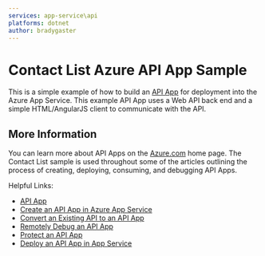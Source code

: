 ```yaml
---
services: app-service\api
platforms: dotnet
author: bradygaster
---
```


# Contact List Azure API App Sample #

This is a simple example of how to build an [API App](http://azure.microsoft.com/en-us/documentation/articles/app-service-api-apps-why-best-platform/ "What are API Apps?") for deployment into the Azure App Service. This example API App uses a Web API back end and a simple HTML/AngularJS client to communicate with the API. 

## More Information ##
You can learn more about API Apps on the [Azure.com](http://azure.com "The Microsoft Azure Home Page") home page. The Contact List sample is used throughout some of the articles outlining the process of creating, deploying, consuming, and debugging API Apps. 

Helpful Links:
- [API App](http://azure.microsoft.com/en-us/documentation/articles/app-service-api-apps-why-best-platform/ "What are API Apps?")
- [Create an API App in Azure App Service](http://azure.microsoft.com/en-us/documentation/articles/app-service-dotnet-create-api-app/)
- [Convert an Existing API to an API App](http://azure.microsoft.com/en-us/documentation/articles/app-service-dotnet-create-api-app-visual-studio/)
- [Remotely Debug an API App](http://azure.microsoft.com/en-us/documentation/articles/app-service-dotnet-remotely-debug-api-app/)
- [Protect an API App](http://azure.microsoft.com/en-us/documentation/articles/app-service-api-dotnet-add-authentication/)
- [Deploy an API App in App Service](http://azure.microsoft.com/en-us/documentation/articles/app-service-dotnet-deploy-api-app/)
